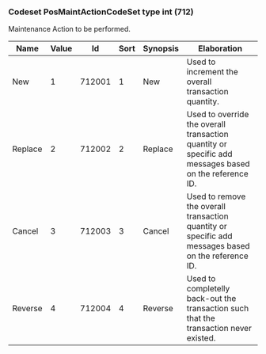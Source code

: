 ### Codeset PosMaintActionCodeSet type int (712)

Maintenance Action to be performed.

| Name    | Value | Id     | Sort | Synopsis | Elaboration                                                                                           |
|---------|-------|--------|------|----------|-------------------------------------------------------------------------------------------------------|
| New     | 1     | 712001 | 1    | New      | Used to increment the overall transaction quantity.                                                   |
| Replace | 2     | 712002 | 2    | Replace  | Used to override the overall transaction quantity or specific add messages based on the reference ID. |
| Cancel  | 3     | 712003 | 3    | Cancel   | Used to remove the overall transaction quantity or specific add messages based on the reference ID.   |
| Reverse | 4     | 712004 | 4    | Reverse  | Used to completelly back-out the transaction such that the transaction never existed.                 |

